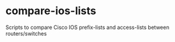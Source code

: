 # compare-ios-lists
Scripts to compare Cisco IOS prefix-lists and access-lists between routers/switches
